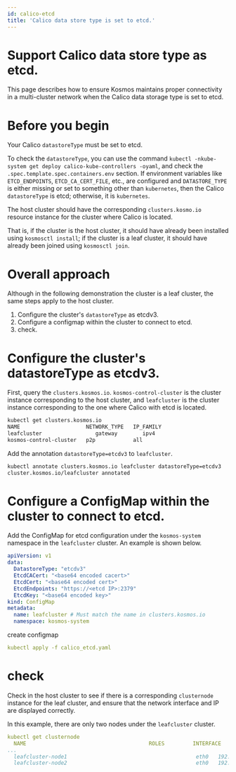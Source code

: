 ```yaml
---
id: calico-etcd
title: 'Calico data store type is set to etcd.'
---
```


# Support Calico data store type as etcd.

This page describes how to ensure Kosmos maintains proper connectivity in a multi-cluster network when the Calico data storage type is set to etcd.

# **Before you begin**

Your Calico `datastoreType` must be set to etcd.

To check the `datastoreType`, you can use the command `kubectl -nkube-system get deploy calico-kube-controllers -oyaml`, and check the `.spec.template.spec.containers.env` section. If environment variables like `ETCD_ENDPOINTS`, `ETCD_CA_CERT_FILE`, etc., are configured and `DATASTORE_TYPE` is either missing or set to something other than `kubernetes`, then the Calico `datastoreType` is etcd; otherwise, it is `kubernetes`.

The host cluster should have the corresponding `clusters.kosmo.io` resource instance for the cluster where Calico is located.

That is, if the cluster is the host cluster, it should have already been installed using `kosmosctl install`; if the cluster is a leaf cluster, it should have already been joined using `kosmosctl join`.

# Overall approach

Although in the following demonstration the cluster is a leaf cluster, the same steps apply to the host cluster.

1. Configure the cluster's `datastoreType` as etcdv3.
2. Configure a configmap within the cluster to connect to etcd.
3. check.

# Configure the cluster's datastoreType as etcdv3.

First, query the `clusters.kosmos.io`. `kosmos-control-cluster` is the cluster instance corresponding to the host cluster, and `leafcluster` is the cluster instance corresponding to the one where Calico with etcd is located.

```bash
kubectl get clusters.kosmos.io
NAME                     NETWORK_TYPE   IP_FAMILY
leafcluster                 gateway        ipv4
kosmos-control-cluster   p2p            all
```

Add the annotation `datastoreType=etcdv3` to `leafcluster`.

```bash
kubectl annotate clusters.kosmos.io leafcluster datastoreType=etcdv3
cluster.kosmos.io/leafcluster annotated
```

# Configure a ConfigMap within the cluster to connect to etcd.

Add the ConfigMap for etcd configuration under the `kosmos-system` namespace in the `leafcluster` cluster. An example is shown below.

```yaml
apiVersion: v1
data:
  DatastoreType: "etcdv3"
  EtcdCACert: "<base64 encoded cacert>"
  EtcdCert: "<base64 encoded cert>"
  EtcdEndpoints: "https://<etcd IP>:2379"
  EtcdKey: "<base64 encoded key>"
kind: ConfigMap
metadata:
  name: leafcluster # Must match the name in clusters.kosmos.io
  namespace: kosmos-system
```

create configmap

```yaml
kubectl apply -f calico_etcd.yaml
```

# check

Check in the host cluster to see if there is a corresponding `clusternode` instance for the leaf cluster, and ensure that the network interface and IP are displayed correctly.

In this example, there are only two nodes under the `leafcluster` cluster.

```yaml
kubectl get clusternode
  NAME                                       ROLES         INTERFACE    IP
...
  leafcluster-node1                                         eth0   192.168.0.1
  leafcluster-node2                                         eth0   192.168.0.2
```